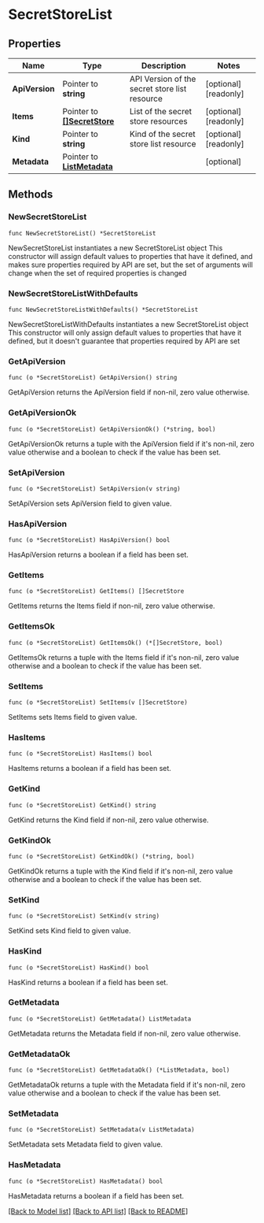 # SecretStoreList

## Properties

Name | Type | Description | Notes
------------ | ------------- | ------------- | -------------
**ApiVersion** | Pointer to **string** | API Version of the secret store list resource | [optional] [readonly] 
**Items** | Pointer to [**[]SecretStore**](SecretStore.md) | List of the secret store resources | [optional] [readonly] 
**Kind** | Pointer to **string** | Kind of the secret store list resource | [optional] [readonly] 
**Metadata** | Pointer to [**ListMetadata**](ListMetadata.md) |  | [optional] 

## Methods

### NewSecretStoreList

`func NewSecretStoreList() *SecretStoreList`

NewSecretStoreList instantiates a new SecretStoreList object
This constructor will assign default values to properties that have it defined,
and makes sure properties required by API are set, but the set of arguments
will change when the set of required properties is changed

### NewSecretStoreListWithDefaults

`func NewSecretStoreListWithDefaults() *SecretStoreList`

NewSecretStoreListWithDefaults instantiates a new SecretStoreList object
This constructor will only assign default values to properties that have it defined,
but it doesn't guarantee that properties required by API are set

### GetApiVersion

`func (o *SecretStoreList) GetApiVersion() string`

GetApiVersion returns the ApiVersion field if non-nil, zero value otherwise.

### GetApiVersionOk

`func (o *SecretStoreList) GetApiVersionOk() (*string, bool)`

GetApiVersionOk returns a tuple with the ApiVersion field if it's non-nil, zero value otherwise
and a boolean to check if the value has been set.

### SetApiVersion

`func (o *SecretStoreList) SetApiVersion(v string)`

SetApiVersion sets ApiVersion field to given value.

### HasApiVersion

`func (o *SecretStoreList) HasApiVersion() bool`

HasApiVersion returns a boolean if a field has been set.

### GetItems

`func (o *SecretStoreList) GetItems() []SecretStore`

GetItems returns the Items field if non-nil, zero value otherwise.

### GetItemsOk

`func (o *SecretStoreList) GetItemsOk() (*[]SecretStore, bool)`

GetItemsOk returns a tuple with the Items field if it's non-nil, zero value otherwise
and a boolean to check if the value has been set.

### SetItems

`func (o *SecretStoreList) SetItems(v []SecretStore)`

SetItems sets Items field to given value.

### HasItems

`func (o *SecretStoreList) HasItems() bool`

HasItems returns a boolean if a field has been set.

### GetKind

`func (o *SecretStoreList) GetKind() string`

GetKind returns the Kind field if non-nil, zero value otherwise.

### GetKindOk

`func (o *SecretStoreList) GetKindOk() (*string, bool)`

GetKindOk returns a tuple with the Kind field if it's non-nil, zero value otherwise
and a boolean to check if the value has been set.

### SetKind

`func (o *SecretStoreList) SetKind(v string)`

SetKind sets Kind field to given value.

### HasKind

`func (o *SecretStoreList) HasKind() bool`

HasKind returns a boolean if a field has been set.

### GetMetadata

`func (o *SecretStoreList) GetMetadata() ListMetadata`

GetMetadata returns the Metadata field if non-nil, zero value otherwise.

### GetMetadataOk

`func (o *SecretStoreList) GetMetadataOk() (*ListMetadata, bool)`

GetMetadataOk returns a tuple with the Metadata field if it's non-nil, zero value otherwise
and a boolean to check if the value has been set.

### SetMetadata

`func (o *SecretStoreList) SetMetadata(v ListMetadata)`

SetMetadata sets Metadata field to given value.

### HasMetadata

`func (o *SecretStoreList) HasMetadata() bool`

HasMetadata returns a boolean if a field has been set.


[[Back to Model list]](../README.md#documentation-for-models) [[Back to API list]](../README.md#documentation-for-api-endpoints) [[Back to README]](../README.md)


